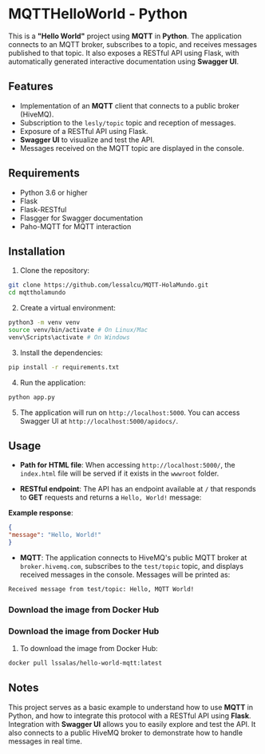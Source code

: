 # MQTTHelloWorld - Python

This is a **"Hello World"** project using **MQTT** in **Python**. The application connects to an MQTT broker, subscribes to a topic, and receives messages published to that topic. It also exposes a RESTful API using Flask, with automatically generated interactive documentation using **Swagger UI**.

## Features

- Implementation of an **MQTT** client that connects to a public broker (HiveMQ).
- Subscription to the `lesly/topic` topic and reception of messages.
- Exposure of a RESTful API using Flask.
- **Swagger UI** to visualize and test the API.
- Messages received on the MQTT topic are displayed in the console.

## Requirements

- Python 3.6 or higher
- Flask
- Flask-RESTful
- Flasgger for Swagger documentation
- Paho-MQTT for MQTT interaction

## Installation

1. Clone the repository:
```bash
git clone https://github.com/lessalcu/MQTT-HolaMundo.git
cd mqttholamundo
```

2. Create a virtual environment:
```bash
python3 -m venv venv
source venv/bin/activate # On Linux/Mac
venv\Scripts\activate # On Windows
```

3. Install the dependencies:
```bash
pip install -r requirements.txt
```

4. Run the application:
```bash
python app.py
```

5. The application will run on `http://localhost:5000`. You can access Swagger UI at `http://localhost:5000/apidocs/`.

## Usage

- **Path for HTML file**:
When accessing `http://localhost:5000/`, the `index.html` file will be served if it exists in the `wwwroot` folder.

- **RESTful endpoint**:
The API has an endpoint available at `/` that responds to **GET** requests and returns a `Hello, World!` message:

**Example response**:
```json
{
"message": "Hello, World!"
}
```

- **MQTT**:
The application connects to HiveMQ's public MQTT broker at `broker.hivemq.com`, subscribes to the `test/topic` topic, and displays received messages in the console. Messages will be printed as:

```bash
Received message from test/topic: Hello, MQTT World!
```

### Download the image from Docker Hub

### Download the image from Docker Hub

1. To download the image from Docker Hub:
```bash
docker pull lssalas/hello-world-mqtt:latest
```

## Notes

This project serves as a basic example to understand how to use **MQTT** in Python, and how to integrate this protocol with a RESTful API using **Flask**. Integration with **Swagger UI** allows you to easily explore and test the API. It also connects to a public HiveMQ broker to demonstrate how to handle messages in real time.
